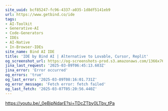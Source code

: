 ```yaml
---
site_uuid: bcf85247-fc96-4337-a035-1d8df5141eb9
url: https://www.getbind.co/ide
tags:
- AI-Toolkit
- Generative-AI
- Code-Generators
- IDEs
- AI-Native
- In-Browser-IDEs
site_name: Bind AI IDE
title: 'IDE by Bind AI | Alternative to Lovable, Cursor, Replit'
og_screenshot_url: https://og-screenshots-prod.s3.amazonaws.com/1366x768/80/false/821d2f71b0b3f450add5a7747eaec1da1356b2cd9ccd286965901a43b589ac4e.jpeg
jina_last_request: '2025-03-09T06:45:13.603Z'
jina_error: 'Error occurred'
og_errors: 'true'
og_last_error: '2025-03-09T08:16:01.731Z'
og_error_message: 'Fetch error: fetch failed'
og_last_fetch: '2025-03-07T05:20:56.440Z'
---
```


https://youtu.be/_0eBjpNdarE?si=TDcZTby0LTbv_tPa
